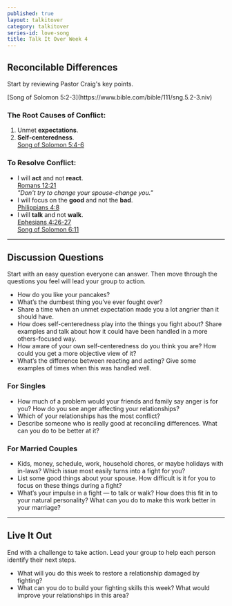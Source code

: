 ```yaml
---
published: true
layout: talkitover
category: talkitover
series-id: love-song
title: Talk It Over Week 4
---
```


## Reconcilable Differences

<p class="lead">Start by reviewing Pastor Craig's key points.</p>
[Song of Solomon 5:2-3](https://www.bible.com/bible/111/sng.5.2-3.niv)

### The Root Causes of Conflict:
1. Unmet **expectations**.  
2. **Self-centeredness**.  
[Song of Solomon 5:4-6](https://www.bible.com/bible/111/sng.5.4-6.niv)  

### To Resolve Conflict:
* I will **act** and not **react**.  
[Romans 12:21](https://www.bible.com/bible/111/rom.12.21.niv)  
_"Don't try to change your spouse-change you."_  
* I will focus on the **good** and not the **bad**.  
[Philippians 4:8](https://www.bible.com/bible/111/php.4.8.niv)  
* I will **talk** and not **walk**.  
[Ephesians 4:26-27](https://www.bible.com/bible/111/eph.4.26-27.niv)  
[Song of Solomon 6:11](https://www.bible.com/bible/111/sng.6.11.niv)  
* * *

## Discussion Questions
<p class="lead">Start with an easy question everyone can answer. Then move through the questions you feel will lead your group to action.</p>

* How do you like your pancakes?
* What’s the dumbest thing you’ve ever fought over?
* Share a time when an unmet expectation made you a lot angrier than it should have.
* How does self-centeredness play into the things you fight about? Share examples and talk about how it could have been handled in a more others-focused way.
* How aware of your own self-centeredness do you think you are? How could you get a more objective view of it?
* What’s the difference between reacting and acting? Give some examples of times when this was handled well.

### For Singles

* How much of a problem would your friends and family say anger is for you? How do you see anger affecting your relationships?
* Which of your relationships has the most conflict?
* Describe someone who is really good at reconciling differences. What can you do to be better at it?

### For Married Couples

* Kids, money, schedule, work, household chores, or maybe holidays with in-laws? Which issue most easily turns into a fight for you?
* List some good things about your spouse. How difficult is it for you to focus on these things during a fight?
* What’s your impulse in a fight — to talk or walk? How does this fit in to your natural personality? What can you do to make this work better in your marriage?

* * *

## Live It Out
<p class="lead">End with a challenge to take action. Lead your group to help each person identify their next steps.</p>

* What will you do this week to restore a relationship damaged by fighting?
* What can you do to build your fighting skills this week? What would improve your relationships in this area?
